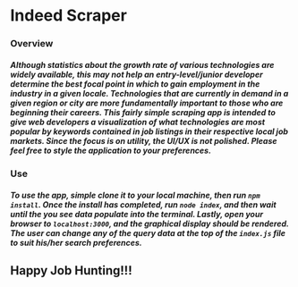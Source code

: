 # Indeed Scraper

### Overview
##### Although statistics about the growth rate of various technologies are widely available, this may not help an entry-level/junior developer determine the best focal point in which to gain employment in the industry in a given locale. Technologies that are currently in demand in a given region or city are more fundamentally important to those who are beginning their careers. This fairly simple scraping app is intended to give web developers a visualization of what technologies are most popular by keywords contained in job listings in their respective local job markets. Since the focus is on utility, the UI/UX is not polished. Please feel free to style the application to your preferences.

### Use
##### To use the app, simple clone it to your local machine, then run ```npm install```. Once the install has completed, run ```node index```, and then wait until the you see data populate into the terminal. Lastly, open your browser to ```localhost:3000```, and the graphical display should be rendered. The user can change any of the query data at the top of the ```index.js``` file to suit his/her search preferences.

## Happy Job Hunting!!!

